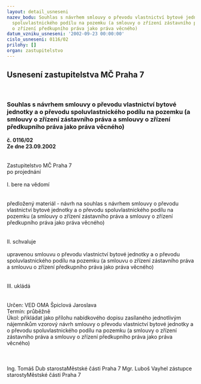 ```yaml
---
layout: detail_usneseni
nazev_bodu: Souhlas s návrhem smlouvy o převodu vlastnictví bytové jednotky a o převodu
  spoluvlastnického podílu na pozemku (a smlouvy o zřízení zástavního práva a smlouvy
  o zřízení předkupního práva jako práva věcného)
datum_vzniku_usneseni: '2002-09-23 00:00:00'
cislo_usneseni: 0116/02
prilohy: []
organ: zastupitelstvo
---
```

<div id="ucUsn_pList" class="usn">
	<span><h2>Usnesení zastupitelstva MČ Praha 7 </h2>
<br></span><div class="standBody">
<span><h3>Souhlas s návrhem smlouvy o převodu vlastnictví bytové jednotky a o převodu spoluvlastnického podílu na pozemku (a smlouvy o zřízení zástavního práva a smlouvy o zřízení předkupního práva jako práva věcného)</h3></span><div class="center">
		<strong>č. 0116/02</strong><br>
	</div>
<div class="center">
		<strong>Ze dne 23.09.2002</strong><br><br>
	</div>
<br>Zastupitelstvo MČ Praha 7<br>po projednání<br><br>I.	bere na vědomí<br><br> <br>předložený materiál - návrh na souhlas s návrhem smlouvy o převodu vlastnictví bytové jednotky a o převodu spoluvlastnického podílu na pozemku (a smlouvy o zřízení zástavního práva a smlouvy o zřízení předkupního práva jako práva věcného)<br><br><br>II.	schvaluje <br><br>upravenou smlouvu o převodu vlastnictví bytové jednotky a o převodu spoluvlastnického podílu na pozemku (a smlouvu o zřízení zástavního práva a smlouvu o zřízení předkupního práva jako práva věcného)<br><br><br>III.	ukládá <br><br> <br>Určen:	VED OMA Špiclová Jaroslava<br>Termín: průběžně<br>Úkol:	přikládat jako přílohu nabídkového dopisu zasílaného jednotlivým nájemníkům vzorový návrh smlouvy o převodu vlastnictví bytové jednotky a o převodu spoluvlastnického podílu na pozemku (a smlouvy o zřízení zástavního práva a smlouvy o zřízení předkupního práva jako práva věcného)<br> <br><br>	<br>Ing. Tomáš Dub starostaMěstské části Praha 7	Mgr. Luboš Vayhel zástupce starostyMěstské části Praha 7<br>	<br><br>
</div>
</div>